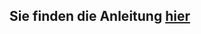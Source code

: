 ## Sie finden die Anleitung [hier](https://github.com/FriendsOfShopware/FroshPlatformBunnycdnMediaStorage#usage)
